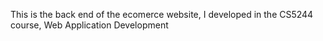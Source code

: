 This is the back end of the ecomerce website, I developed in the CS5244 course, Web Application Development
